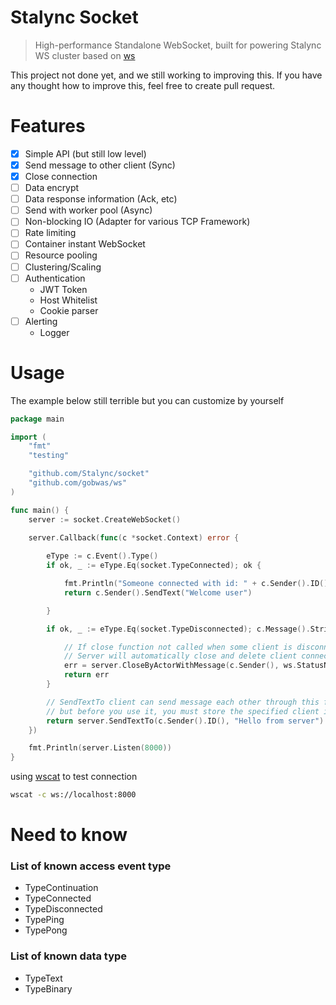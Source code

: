 # Stalync Socket
> High-performance Standalone WebSocket, built for powering Stalync WS cluster based on [ws](https://github.com/gobwas/ws)

This project not done yet, and we still working to improving this. If you have any thought how to improve this, feel free to create pull request.

# Features

- [X] Simple API (but still low level)
- [X] Send message to other client (Sync)
- [X] Close connection
- [ ] Data encrypt
- [ ] Data response information (Ack, etc)
- [ ] Send with worker pool (Async)
- [ ] Non-blocking IO (Adapter for various TCP Framework)
- [ ] Rate limiting
- [ ] Container instant WebSocket
- [ ] Resource pooling
- [ ] Clustering/Scaling
- [ ] Authentication
  - JWT Token
  - Host Whitelist
  - Cookie parser
- [ ] Alerting
  - Logger

# Usage
The example below still terrible but you can customize by yourself
```go
package main

import (
	"fmt"
	"testing"

	"github.com/Stalync/socket"
	"github.com/gobwas/ws"
)

func main() {
	server := socket.CreateWebSocket()

	server.Callback(func(c *socket.Context) error {
    
		eType := c.Event().Type()
		if ok, _ := eType.Eq(socket.TypeConnected); ok {

			fmt.Println("Someone connected with id: " + c.Sender().ID())
			return c.Sender().SendText("Welcome user")

		}

		if ok, _ := eType.Eq(socket.TypeDisconnected); c.Message().String() == "exit" || ok {

			// If close function not called when some client is disconnected
			// Server will automatically close and delete client connection
			err = server.CloseByActorWithMessage(c.Sender(), ws.StatusNormalClosure, "Byee Human")
			return err
		}

		// SendTextTo client can send message each other through this function
		// but before you use it, you must store the specified client id
		return server.SendTextTo(c.Sender().ID(), "Hello from server")
	})

	fmt.Println(server.Listen(8000))
}
```
using [wscat](https://github.com/websockets/wscat) to test connection

```bash
wscat -c ws://localhost:8000
```

# Need to know

### List of known access event type
- TypeContinuation
- TypeConnected
- TypeDisconnected
- TypePing
- TypePong  

### List of known data type
- TypeText
- TypeBinary
